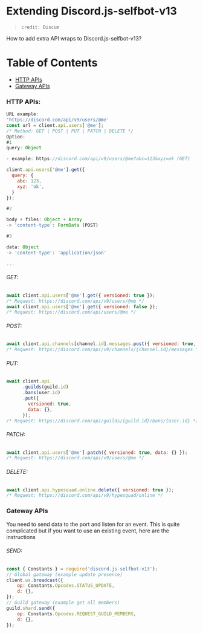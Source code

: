 # Extending Discord.js-selfbot-v13
> `credit: Discum`

How to add extra API wraps to Discord.js-selfbot-v13?
# Table of Contents
- [HTTP APIs](#HTTP-APIs) 
- [Gateway APIs](#Gateway-APIs)

### HTTP APIs:

```js
URL example:
'https://discord.com/api/v9/users/@me'
const url = client.api.users['@me'];
/* Method: GET | POST | PUT | PATCH | DELETE */
Option: 
#1
query: Object

- example: https://discord.com/api/v9/users/@me?abc=123&xyz=ok (GET)

client.api.users['@me'].get({ 
  query: {
    abc: 123,
    xyz: 'ok',
  }
});

#2

body + files: Object + Array
-> 'content-type': FormData (POST)

#3

data: Object
-> 'content-type': 'application/json'

...

```


###### GET: 
```js
await client.api.users['@me'].get({ versioned: true });
/* Request: https://discord.com/api/v9/users/@me */
await client.api.users['@me'].get({ versioned: false });
/* Request: https://discord.com/api/users/@me */
```
###### POST: 
```js
await client.api.channels[channel.id].messages.post({ versioned: true, data: {}, files: [] });
/* Request: https://discord.com/api/v9/channels/{channel.id}/messages */
```
###### PUT: 
```js
await client.api
      .guilds(guild.id)
      .bans(user.id)
      .put({
        versioned: true,
        data: {},
      });
/* Request: https://discord.com/api/guilds/{guild.id}/bans/{user.id} */
```
###### PATCH: 
```js
await client.api.users['@me'].patch({ versioned: true, data: {} });
/* Request: https://discord.com/api/v9/users/@me */
```
###### DELETE: 
```js
await client.api.hypesquad.online.delete({ versioned: true });
/* Request: https://discord.com/api/v9/hypesquad/online */
```    
### Gateway APIs
You need to send data to the port and listen for an event. This is quite complicated but if you want to use an existing event, here are the instructions

###### SEND:
```js
const { Constants } = require('discord.js-selfbot-v13');
// Global gateway (example update presence)
client.ws.broadcast({
    op: Constants.Opcodes.STATUS_UPDATE,
    d: {},
});
// Guild gateway (example get all members)
guild.shard.send({
    op: Constants.Opcodes.REQUEST_GUILD_MEMBERS,
    d: {},
});
```